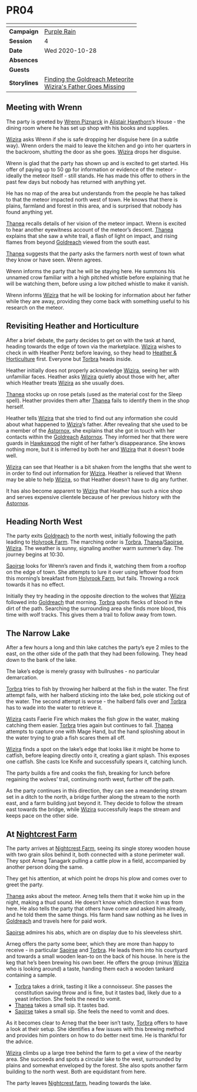 # PR04

| []() | |
| --- | --- |
| **Campaign** | [Purple Rain](../README.md) |
| **Session** | 4 |
| **Date** | Wed 2020-10-28 |
| **Absences** | |
| **Guests** | |
| **Storylines** | [Finding the Goldreach Meteorite](../storylines.md/finding-the-goldreach-meteorite.md)<br />[Wizira's Father Goes Missing](../storylines.md/wiziras-father-goes-missing.md) |

## Meeting with Wrenn

The party is greeted by [Wrenn Piznarck](../../../astarus/people/wrenn-piznarck.md) in [Alistair Hawthorn](../../../astarus/people/alistair-hawthorn.md)’s House - the dining room where he has set up shop with his books and supplies.

[Wizira](../../../astarus/people/wizira.md) asks Wrenn if she is safe dropping her disguise here (in a subtle way). Wrenn orders the maid to leave the kitchen and go into her quarters in the backroom, shutting the door as she goes. [Wizira](../../../astarus/people/wizira.md) drops her disguise.

Wrenn is glad that the party has shown up and is excited to get started. His offer of paying up to 50 gp for information or evidence of the meteor - ideally the meteor itself - still stands. He has made this offer to others in the past few days but nobody has returned with anything yet.

He has no map of the area but understands from the people he has talked to that the meteor impacted north west of town. He knows that there is plains, farmland and forest in this area, and is surprised that nobody has found anything yet.

[Thanea](../../../astarus/people/thanea.md) recalls details of her vision of the meteor impact. Wrenn is excited to hear another eyewitness account of the meteor’s descent. [Thanea](../../../astarus/people/thanea.md) explains that she saw a white trail, a flash of light on impact, and rising flames from beyond [Goldreach](../../../astarus/civilisations/kingdom-of-astor/settlements/goldreach/README.md) viewed from the south east.

[Thanea](../../../astarus/people/thanea.md) suggests that the party asks the farmers north west of town what they know or have seen. Wrenn agrees.

Wrenn informs the party that he will be staying here. He summons his unnamed crow familiar with a high pitched whistle before explaining that he will be watching them, before using a low pitched whistle to make it vanish.

Wrenn informs [Wizira](../../../astarus/people/wizira.md) that he will be looking for information about her father while they are away, providing they come back with something useful to his research on the meteor.

## Revisiting Heather and Horticulture

After a brief debate, the party decides to get on with the task at hand, heading towards the edge of town via the marketplace. [Wizira](../../../astarus/people/wizira.md) wishes to check in with Heather Pentz before leaving, so they head to [Heather & Horticulture](../../../astarus/civilisations/kingdom-of-astor/settlements/goldreach/places/heather-and-horticulture.md) first. Everyone but [Torbra](../../../astarus/people/torbra.md) heads inside.

Heather initially does not properly acknowledge [Wizira](../../../astarus/people/wizira.md), seeing her with unfamiliar faces. Heather asks [Wizira](../../../astarus/people/wizira.md) quietly about those with her, after which Heather treats [Wizira](../../../astarus/people/wizira.md) as she usually does.

[Thanea](../../../astarus/people/thanea.md) stocks up on rose petals (used as the material cost for the Sleep spell). Heather provides them after [Thanea](../../../astarus/people/thanea.md) fails to identify them in the shop herself.

Heather tells [Wizira](../../../astarus/people/wizira.md) that she tried to find out any information she could about what happened to [Wizira](../../../astarus/people/wizira.md)’s father. After revealing that she used to be a member of the [Astornox](../../../astarus/civilisations/kingdom-of-astor/organisations/astornox.md), she explains that she got in touch with her contacts within the [Goldreach](../../../astarus/civilisations/kingdom-of-astor/settlements/goldreach/README.md) [Astornox](../../../astarus/civilisations/kingdom-of-astor/organisations/astornox.md). They informed her that there were guards in [Hawkswood](../../../astarus/places/forests/hawkswood.md) the night of her father’s disappearance. She knows nothing more, but it is inferred by both her and [Wizira](../../../astarus/people/wizira.md) that it doesn’t bode well.

[Wizira](../../../astarus/people/wizira.md) can see that Heather is a bit shaken from the lengths that she went to in order to find out information for [Wizira](../../../astarus/people/wizira.md). Heather is relieved that Wrenn may be able to help [Wizira](../../../astarus/people/wizira.md), so that Heather doesn’t have to dig any further.

It has also become apparent to [Wizira](../../../astarus/people/wizira.md) that Heather has such a nice shop and serves expensive clientele because of her previous history with the [Astornox](../../../astarus/civilisations/kingdom-of-astor/organisations/astornox.md).

## Heading North West

The party exits [Goldreach](../../../astarus/civilisations/kingdom-of-astor/settlements/goldreach/README.md) to the north west, initially following the path leading to [Holyrook Farm](../../../astarus/civilisations/kingdom-of-astor/settlements/goldreach/places/holyrook-farm.md). The marching order is [Torbra](../../../astarus/people/torbra.md), [Thanea](../../../astarus/people/thanea.md)/[Saoirse](../../../astarus/people/saoirse.md), [Wizira](../../../astarus/people/wizira.md). The weather is sunny, signaling another warm summer’s day. The journey begins at 10:30.

[Saoirse](../../../astarus/people/saoirse.md) looks for Wrenn’s raven and finds it, watching them from a rooftop on the edge of town. She attempts to lure it over using leftover food from this morning’s breakfast from [Holyrook Farm](../../../astarus/civilisations/kingdom-of-astor/settlements/goldreach/places/holyrook-farm.md), but fails. Throwing a rock towards it has no effect.

Initially they try heading in the opposite direction to the wolves that [Wizira](../../../astarus/people/wizira.md) followed into [Goldreach](../../../astarus/civilisations/kingdom-of-astor/settlements/goldreach/README.md) that morning. [Torbra](../../../astarus/people/torbra.md) spots flecks of blood in the dirt of the path. Searching the surrounding area she finds more blood, this time with wolf tracks. This gives them a trail to follow away from town.

## The Narrow Lake

After a few hours a long and thin lake catches the party’s eye 2 miles to the east, on the other side of the path that they had been following. They head down to the bank of the lake.

The lake’s edge is merely grassy with bullrushes - no particular demarcation.

[Torbra](../../../astarus/people/torbra.md) tries to fish by throwing her halberd at the fish in the water. The first attempt fails, with her halberd sticking into the lake bed, pole sticking out of the water. The second attempt is worse - the halberd falls over and [Torbra](../../../astarus/people/torbra.md) has to wade into the water to retrieve it.

[Wizira](../../../astarus/people/wizira.md) casts Faerie Fire which makes the fish glow in the water, making catching them easier. [Torbra](../../../astarus/people/torbra.md) tries again but continues to fail. [Thanea](../../../astarus/people/thanea.md) attempts to capture one with Mage Hand, but the hand sploshing about in the water trying to grab a fish scares them all off.

[Wizira](../../../astarus/people/wizira.md) finds a spot on the lake’s edge that looks like it might be home to catfish, before leaping directly onto it, creating a giant splash. This exposes one catfish. She casts Ice Knife and successfully spears it, catching lunch.

The party builds a fire and cooks the fish, breaking for lunch before regaining the wolves’ trail, continuing north west, further off the path.

As the party continues in this direction, they can see a meandering stream set in a ditch to the north, a bridge further along the stream to the north east, and a farm building just beyond it. They decide to follow the stream east towards the bridge, while [Wizira](../../../astarus/people/wizira.md) successfully leaps the stream and keeps pace on the other side.

## At [Nightcrest Farm](../../../astarus/civilisations/kingdom-of-astor/settlements/goldreach/places/nightcrest-farm.md)

The party arrives at [Nightcrest Farm](../../../astarus/civilisations/kingdom-of-astor/settlements/goldreach/places/nightcrest-farm.md), seeing its single storey wooden house with two grain silos behind it, both connected with a stone perimeter wall. They spot Arneg Tanagark pulling a cattle plow in a field, accompanied by another person doing the same.

They get his attention, at which point he drops his plow and comes over to greet the party.

[Thanea](../../../astarus/people/thanea.md) asks about the meteor. Arneg tells them that it woke him up in the night, making a thud sound. He doesn’t know which direction it was from here. He also tells the party that others have come and asked him already, and he told them the same things. His farm hand saw nothing as he lives in [Goldreach](../../../astarus/civilisations/kingdom-of-astor/settlements/goldreach/README.md) and travels here for paid work.

[Saoirse](../../../astarus/people/saoirse.md) admires his abs, which are on display due to his sleeveless shirt.

Arneg offers the party some beer, which they are more than happy to receive - in particular [Saoirse](../../../astarus/people/saoirse.md) and [Torbra](../../../astarus/people/torbra.md). He leads them into his courtyard and towards a small wooden lean-to on the back of his house. In here is the keg that he’s been brewing his own beer. He offers the group (minus [Wizira](../../../astarus/people/wizira.md) who is looking around) a taste, handing them each a wooden tankard containing a sample. 

- [Torbra](../../../astarus/people/torbra.md) takes a drink, tasting it like a connoisseur. She passes the constitution saving throw and is fine, but it tastes bad, likely due to a yeast infection. She feels the need to vomit.
- [Thanea](../../../astarus/people/thanea.md) takes a small sip. It tastes bad.
- [Saoirse](../../../astarus/people/saoirse.md) takes a small sip. She feels the need to vomit and does.

As it becomes clear to Arneg that the beer isn’t tasty, [Torbra](../../../astarus/people/torbra.md) offers to have a look at their setup. She identifies a few issues with this brewing method and provides him pointers on how to do better next time. He is thankful for the advice.

[Wizira](../../../astarus/people/wizira.md) climbs up a large tree behind the farm to get a view of the nearby area. She succeeds and spots a circular lake to the west, surrounded by plains and somewhat enveloped by the forest. She also spots another farm building to the north west. Both are equidistant from here.

The party leaves [Nightcrest farm](../../../astarus/civilisations/kingdom-of-astor/settlements/goldreach/places/nightcrest-farm.md), heading towards the lake.
